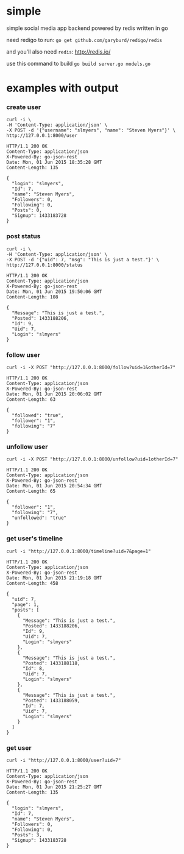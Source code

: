 # simple
simple social media app backend powered by redis written in go

need redigo to run:
`go get github.com/garyburd/redigo/redis`

and you'll also need `redis`:
http://redis.io/

use this command to build
`go build server.go models.go`

# examples with output

### create user
```
curl -i \
-H 'Content-Type: application/json' \
-X POST -d '{"username": "slmyers", "name": "Steven Myers"}' \
http://127.0.0.1:8000/user
```

```
HTTP/1.1 200 OK
Content-Type: application/json
X-Powered-By: go-json-rest
Date: Mon, 01 Jun 2015 18:35:28 GMT
Content-Length: 135

{
  "login": "slmyers",
  "Id": 7,
  "name": "Steven Myers",
  "Followers": 0,
  "Following": 0,
  "Posts": 0,
  "Signup": 1433183728
}
```
### post status
```
curl -i \
-H 'Content-Type: application/json' \
-X POST -d '{"uid": 7, "msg": "This is just a test."}' \
http://127.0.0.1:8000/status
```

```
HTTP/1.1 200 OK
Content-Type: application/json
X-Powered-By: go-json-rest
Date: Mon, 01 Jun 2015 19:50:06 GMT
Content-Length: 108

{
  "Message": "This is just a test.",
  "Posted": 1433188206,
  "Id": 9,
  "Uid": 7,
  "Login": "slmyers"
}
```

### follow user
```
curl -i -X POST "http://127.0.0.1:8000/follow?uid=1&otherId=7"
```

```
HTTP/1.1 200 OK
Content-Type: application/json
X-Powered-By: go-json-rest
Date: Mon, 01 Jun 2015 20:06:02 GMT
Content-Length: 63

{
  "followed": "true",
  "follower": "1",
  "following": "7"
}
```

### unfollow user
```
curl -i -X POST "http://127.0.0.1:8000/unfollow?uid=1otherId=7"
```

```
HTTP/1.1 200 OK
Content-Type: application/json
X-Powered-By: go-json-rest
Date: Mon, 01 Jun 2015 20:54:34 GMT
Content-Length: 65

{
  "follower": "1",
  "following": "7",
  "unfollowed": "true"
}
```

### get user's timeline
```
curl -i "http://127.0.0.1:8000/timeline?uid=7&page=1"
```

```
HTTP/1.1 200 OK
Content-Type: application/json
X-Powered-By: go-json-rest
Date: Mon, 01 Jun 2015 21:19:18 GMT
Content-Length: 458

{
  "uid": 7,
  "page": 1,
  "posts": [
    {
      "Message": "This is just a test.",
      "Posted": 1433188206,
      "Id": 9,
      "Uid": 7,
      "Login": "slmyers"
    },
    {
      "Message": "This is just a test.",
      "Posted": 1433188118,
      "Id": 8,
      "Uid": 7,
      "Login": "slmyers"
    },
    {
      "Message": "This is just a test.",
      "Posted": 1433188059,
      "Id": 7,
      "Uid": 7,
      "Login": "slmyers"
    }
  ]
}
```

### get user

```
curl -i "http://127.0.0.1:8000/user?uid=7"
```

```
HTTP/1.1 200 OK
Content-Type: application/json
X-Powered-By: go-json-rest
Date: Mon, 01 Jun 2015 21:25:27 GMT
Content-Length: 135

{
  "login": "slmyers",
  "Id": 7,
  "name": "Steven Myers",
  "Followers": 0,
  "Following": 0,
  "Posts": 3,
  "Signup": 1433183728
}
```

